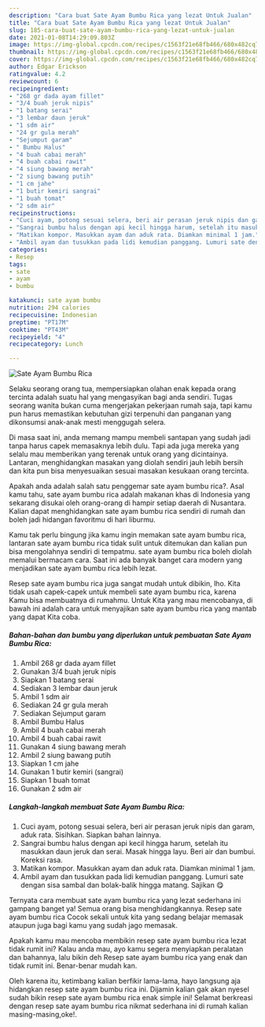 ```yaml
---
description: "Cara buat Sate Ayam Bumbu Rica yang lezat Untuk Jualan"
title: "Cara buat Sate Ayam Bumbu Rica yang lezat Untuk Jualan"
slug: 185-cara-buat-sate-ayam-bumbu-rica-yang-lezat-untuk-jualan
date: 2021-01-08T14:29:09.803Z
image: https://img-global.cpcdn.com/recipes/c1563f21e68fb466/680x482cq70/sate-ayam-bumbu-rica-foto-resep-utama.jpg
thumbnail: https://img-global.cpcdn.com/recipes/c1563f21e68fb466/680x482cq70/sate-ayam-bumbu-rica-foto-resep-utama.jpg
cover: https://img-global.cpcdn.com/recipes/c1563f21e68fb466/680x482cq70/sate-ayam-bumbu-rica-foto-resep-utama.jpg
author: Edgar Erickson
ratingvalue: 4.2
reviewcount: 6
recipeingredient:
- "268 gr dada ayam fillet"
- "3/4 buah jeruk nipis"
- "1 batang serai"
- "3 lembar daun jeruk"
- "1 sdm air"
- "24 gr gula merah"
- "Sejumput garam"
- " Bumbu Halus"
- "4 buah cabai merah"
- "4 buah cabai rawit"
- "4 siung bawang merah"
- "2 siung bawang putih"
- "1 cm jahe"
- "1 butir kemiri sangrai"
- "1 buah tomat"
- "2 sdm air"
recipeinstructions:
- "Cuci ayam, potong sesuai selera, beri air perasan jeruk nipis dan garam, aduk rata. Sisihkan. Siapkan bahan lainnya."
- "Sangrai bumbu halus dengan api kecil hingga harum, setelah itu masukkan daun jeruk dan serai. Masak hingga layu. Beri air dan bumbui. Koreksi rasa."
- "Matikan kompor. Masukkan ayam dan aduk rata. Diamkan minimal 1 jam."
- "Ambil ayam dan tusukkan pada lidi kemudian panggang. Lumuri sate dengan sisa sambal dan bolak-balik hingga matang. Sajikan 😋"
categories:
- Resep
tags:
- sate
- ayam
- bumbu

katakunci: sate ayam bumbu 
nutrition: 294 calories
recipecuisine: Indonesian
preptime: "PT17M"
cooktime: "PT43M"
recipeyield: "4"
recipecategory: Lunch

---
```



![Sate Ayam Bumbu Rica](https://img-global.cpcdn.com/recipes/c1563f21e68fb466/680x482cq70/sate-ayam-bumbu-rica-foto-resep-utama.jpg)

Selaku seorang orang tua, mempersiapkan olahan enak kepada orang tercinta adalah suatu hal yang mengasyikan bagi anda sendiri. Tugas seorang  wanita bukan cuma mengerjakan pekerjaan rumah saja, tapi kamu pun harus memastikan kebutuhan gizi terpenuhi dan panganan yang dikonsumsi anak-anak mesti menggugah selera.

Di masa  saat ini, anda memang mampu membeli santapan yang sudah jadi tanpa harus capek memasaknya lebih dulu. Tapi ada juga mereka yang selalu mau memberikan yang terenak untuk orang yang dicintainya. Lantaran, menghidangkan masakan yang diolah sendiri jauh lebih bersih dan kita pun bisa menyesuaikan sesuai masakan kesukaan orang tercinta. 



Apakah anda adalah salah satu penggemar sate ayam bumbu rica?. Asal kamu tahu, sate ayam bumbu rica adalah makanan khas di Indonesia yang sekarang disukai oleh orang-orang di hampir setiap daerah di Nusantara. Kalian dapat menghidangkan sate ayam bumbu rica sendiri di rumah dan boleh jadi hidangan favoritmu di hari liburmu.

Kamu tak perlu bingung jika kamu ingin memakan sate ayam bumbu rica, lantaran sate ayam bumbu rica tidak sulit untuk ditemukan dan kalian pun bisa mengolahnya sendiri di tempatmu. sate ayam bumbu rica boleh diolah memalui bermacam cara. Saat ini ada banyak banget cara modern yang menjadikan sate ayam bumbu rica lebih lezat.

Resep sate ayam bumbu rica juga sangat mudah untuk dibikin, lho. Kita tidak usah capek-capek untuk membeli sate ayam bumbu rica, karena Kamu bisa membuatnya di rumahmu. Untuk Kita yang mau mencobanya, di bawah ini adalah cara untuk menyajikan sate ayam bumbu rica yang mantab yang dapat Kita coba.

<!--inarticleads1-->

##### Bahan-bahan dan bumbu yang diperlukan untuk pembuatan Sate Ayam Bumbu Rica:

1. Ambil 268 gr dada ayam fillet
1. Gunakan 3/4 buah jeruk nipis
1. Siapkan 1 batang serai
1. Sediakan 3 lembar daun jeruk
1. Ambil 1 sdm air
1. Sediakan 24 gr gula merah
1. Sediakan Sejumput garam
1. Ambil  Bumbu Halus
1. Ambil 4 buah cabai merah
1. Ambil 4 buah cabai rawit
1. Gunakan 4 siung bawang merah
1. Ambil 2 siung bawang putih
1. Siapkan 1 cm jahe
1. Gunakan 1 butir kemiri (sangrai)
1. Siapkan 1 buah tomat
1. Gunakan 2 sdm air




<!--inarticleads2-->

##### Langkah-langkah membuat Sate Ayam Bumbu Rica:

1. Cuci ayam, potong sesuai selera, beri air perasan jeruk nipis dan garam, aduk rata. Sisihkan. Siapkan bahan lainnya.
1. Sangrai bumbu halus dengan api kecil hingga harum, setelah itu masukkan daun jeruk dan serai. Masak hingga layu. Beri air dan bumbui. Koreksi rasa.
1. Matikan kompor. Masukkan ayam dan aduk rata. Diamkan minimal 1 jam.
1. Ambil ayam dan tusukkan pada lidi kemudian panggang. Lumuri sate dengan sisa sambal dan bolak-balik hingga matang. Sajikan 😋




Ternyata cara membuat sate ayam bumbu rica yang lezat sederhana ini gampang banget ya! Semua orang bisa menghidangkannya. Resep sate ayam bumbu rica Cocok sekali untuk kita yang sedang belajar memasak ataupun juga bagi kamu yang sudah jago memasak.

Apakah kamu mau mencoba membikin resep sate ayam bumbu rica lezat tidak rumit ini? Kalau anda mau, ayo kamu segera menyiapkan peralatan dan bahannya, lalu bikin deh Resep sate ayam bumbu rica yang enak dan tidak rumit ini. Benar-benar mudah kan. 

Oleh karena itu, ketimbang kalian berfikir lama-lama, hayo langsung aja hidangkan resep sate ayam bumbu rica ini. Dijamin kalian gak akan nyesel sudah bikin resep sate ayam bumbu rica enak simple ini! Selamat berkreasi dengan resep sate ayam bumbu rica nikmat sederhana ini di rumah kalian masing-masing,oke!.

